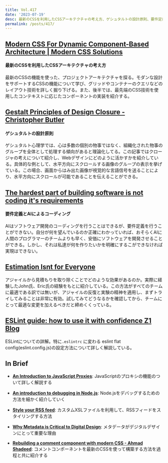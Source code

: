 ```yaml
---
title: Vol.417
date: '2023-07-19'
desc: 最新のCSSを利用したCSSアーキテクチャの考え方、ゲシュタルトの設計原則、要件定義とAIによるコーディング、ほか計10リンク
permalink: /posts/417/
---
```


## [Modern CSS For Dynamic Component-Based Architecture | Modern CSS Solutions](https://moderncss.dev/modern-css-for-dynamic-component-based-architecture/)
#### 最新のCSSを利用したCSSアーキテクチャの考え方

最新のCSSの機能を使った、プロジェクトアーキテクチャを探る。モダンな設計をサポートするCSSの機能について学び、グリッドやコンテナーのクエリなどのレイアウト技術を詳しく掘り下げる。また、後半では、最先端のCSS技術を使用したコンテキストに応じたコンポーネントの実装を紹介する。


## [Gestalt Principles of Design  Closure - Christopher Butler](https://www.chrbutler.com/gestalt-principles-of-design-closure)
#### ゲシュタルトの設計原則

ゲシュタルト心理学では、心は多数の個別の物事ではなく、組織化された物事のグループを全体として処理する傾向があると理論化してる。この記事ではクロージャの考えについて紹介し、Webデザインにどのように活かすかを紹介している。具体的な例として、水平方向にスクロールする画像のグループの表示を挙げている。この場合、画面からはみ出た画像が視覚的な言語信号を送ることにより、水平方向にスクロールが可能であることを伝えることができる。


## [The hardest part of building software is not coding it's requirements](https://stackoverflow.blog/2023/06/26/the-hardest-part-of-building-software-is-not-coding-its-requirements/)
#### 要件定義とAIによるコーディング

AIはソフトウェア開発のコーディングを行うことはできるが、要件定義を行うことができない。自分が何を望んでいるのか正確にわかっていれば、おそらくAIに人間のプログラマーのチームよりも早く、安価にソフトウェアを開発させることができる。しかし、それは私達が何を作りたいかを明確にするこができなければ実現はできない。


## [Estimation Isnt for Everyone](https://open.nytimes.com/estimation-isnt-for-everyone-a72484f88b27)

アジャイルから見積もりを取り除くことでどのような効果があるのか。実際に経験したJohn氏、Eric氏の経験をもとに紹介している。この方法がすべてのチームに最適である訳では無いが、アジャイルの反復と実験の精神を適用し、まずトライしてみることは非常に有効。試してみてどうなるかを確認してから、チームにとって最適な変更を加えるべきだと締めくくっている。

## [ESLint guide: how to use it with confidence  Z1 Blog](https://z1.digital/blog/eslint-guide-how-to-use-it-with-confidence)

ESLintについての詳解。特に`.eslintrc` に変わる eslint flat config(eslint.config.js)の設定方法について詳しく解説している。


## In Brief

- **[An Introduction to JavaScript Proxies](https://blog.openreplay.com/an-introduction-to-javascript-proxies/)**: JavaScriptのプロキシの機能のついて詳しく解説する

- **[An introduction to debugging in Node.js](https://blog.openreplay.com/an-introduction-to-debugging-in-nodejs/)**: Node.jsをデバッグするための方法を細かく紹介していく

- **[Style your RSS feed](https://darekkay.com/blog/rss-styling/)**: カスタムXSLファイルを利用して、RSSフィードをスタイリングする方法

- **[Why Metadata is Critical to Digital Design](https://jarango.com/2023/06/26/why-metadata-is-critical-to-digital-design/)**: メタデータがデジタルデザインにとって重要な理由

- **[Rebuilding a comment component with modern CSS - Ahmad Shadeed](https://ishadeed.com/article/comment-component/)**: コメントコンポーネントを最新のCSSを使って構築する方法を過程と共に紹介する
